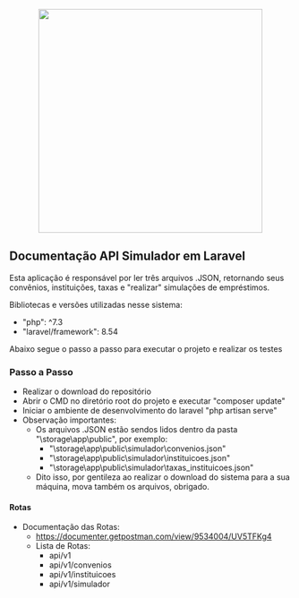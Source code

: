 <p align="center"><a href="https://laravel.com" target="_blank"><img src="https://raw.githubusercontent.com/laravel/art/master/logo-lockup/5%20SVG/2%20CMYK/1%20Full%20Color/laravel-logolockup-cmyk-red.svg" width="400"></a></p>

## Documentação API Simulador em Laravel

Esta aplicação é responsável por ler três arquivos .JSON, retornando seus convênios, instituições, taxas e "realizar" simulações de empréstimos.

Bibliotecas e versões utilizadas nesse sistema:

- "php": ^7.3
- "laravel/framework": 8.54

Abaixo segue o passo a passo para executar o projeto e realizar os testes

### Passo a Passo

- Realizar o download do repositório
- Abrir o CMD no diretório root do projeto e executar "composer update"
- Iniciar o ambiente de desenvolvimento do laravel "php artisan serve"
- Observação importantes:
    -   Os arquivos .JSON estão sendos lidos dentro da pasta "\storage\app\public\", por exemplo:
        - "\storage\app\public\simulador\convenios.json"
        - "\storage\app\public\simulador\instituicoes.json"
        - "\storage\app\public\simulador\taxas_instituicoes.json"
    - Dito isso, por gentileza ao realizar o download do sistema para a sua máquina, mova também os arquivos, obrigado.

#### Rotas

- Documentação das Rotas:
    - https://documenter.getpostman.com/view/9534004/UV5TFKg4
    - Lista de Rotas:
        - api/v1
        - api/v1/convenios
        - api/v1/instituicoes
        - api/v1/simulador


